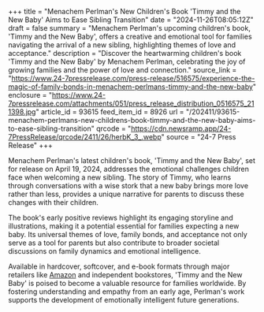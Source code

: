 +++
title = "Menachem Perlman's New Children's Book 'Timmy and the New Baby' Aims to Ease Sibling Transition"
date = "2024-11-26T08:05:12Z"
draft = false
summary = "Menachem Perlman's upcoming children's book, 'Timmy and the New Baby', offers a creative and emotional tool for families navigating the arrival of a new sibling, highlighting themes of love and acceptance."
description = "Discover the heartwarming children's book 'Timmy and the New Baby' by Menachem Perlman, celebrating the joy of growing families and the power of love and connection."
source_link = "https://www.24-7pressrelease.com/press-release/516575/experience-the-magic-of-family-bonds-in-menachem-perlmans-timmy-and-the-new-baby"
enclosure = "https://www.24-7pressrelease.com/attachments/051/press_release_distribution_0516575_211398.jpg"
article_id = 93615
feed_item_id = 8926
url = "/202411/93615-menachem-perlmans-new-childrens-book-timmy-and-the-new-baby-aims-to-ease-sibling-transition"
qrcode = "https://cdn.newsramp.app/24-7PressRelease/qrcode/2411/26/herbK_3_.webp"
source = "24-7 Press Release"
+++

<p>Menachem Perlman's latest children's book, 'Timmy and the New Baby', set for release on April 19, 2024, addresses the emotional challenges children face when welcoming a new sibling. The story of Timmy, who learns through conversations with a wise stork that a new baby brings more love rather than less, provides a unique narrative for parents to discuss these changes with their children.</p><p>The book's early positive reviews highlight its engaging storyline and illustrations, making it a potential essential for families expecting a new baby. Its universal themes of love, family bonds, and acceptance not only serve as a tool for parents but also contribute to broader societal discussions on family dynamics and emotional intelligence.</p><p>Available in hardcover, softcover, and e-book formats through major retailers like <a href='https://www.amazon.com' rel='nofollow' target='_blank'>Amazon</a> and independent bookstores, 'Timmy and the New Baby' is poised to become a valuable resource for families worldwide. By fostering understanding and empathy from an early age, Perlman's work supports the development of emotionally intelligent future generations.</p>
